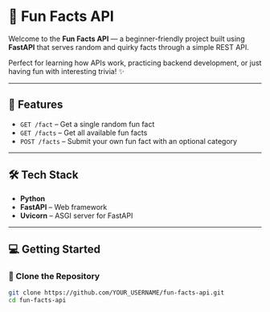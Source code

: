 # 🧠 Fun Facts API

Welcome to the **Fun Facts API** — a beginner-friendly project built using **FastAPI** that serves random and quirky facts through a simple REST API.

Perfect for learning how APIs work, practicing backend development, or just having fun with interesting trivia! ✨

---

## 🚀 Features

- `GET /fact` – Get a single random fun fact  
- `GET /facts` – Get all available fun facts  
- `POST /facts` – Submit your own fun fact with an optional category  

---

## 🛠️ Tech Stack

- **Python**
- **FastAPI** – Web framework
- **Uvicorn** – ASGI server for FastAPI

---

## 💻 Getting Started

### 🔗 Clone the Repository

```bash
git clone https://github.com/YOUR_USERNAME/fun-facts-api.git
cd fun-facts-api

